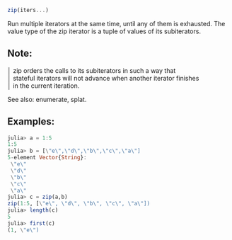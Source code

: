 ```julia
zip(iters...)
```

Run multiple iterators at the same time, until any of them is exhausted. The  
value type of the zip iterator is a tuple of values of its subiterators.

## Note:

│ zip orders the calls to its subiterators in such a way that  
│ stateful iterators will not advance when another iterator finishes  
│ in the current iteration.

See also: enumerate, splat.

## Examples:

```julia
julia> a = 1:5
1:5
julia> b = [\"e\",\"d\",\"b\",\"c\",\"a\"]
5-element Vector{String}:
 \"e\"
 \"d\"
 \"b\"
 \"c\"
 \"a\"
julia> c = zip(a,b)
zip(1:5, [\"e\", \"d\", \"b\", \"c\", \"a\"])
julia> length(c)
5
julia> first(c)
(1, \"e\")
```
